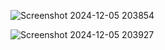 ![Screenshot 2024-12-05 203854](https://github.com/user-attachments/assets/0758b68d-4aa9-4962-98b2-7732e6ce0d21)

![Screenshot 2024-12-05 203927](https://github.com/user-attachments/assets/c2833f19-bd7f-42b8-9684-12772848d8f0)

